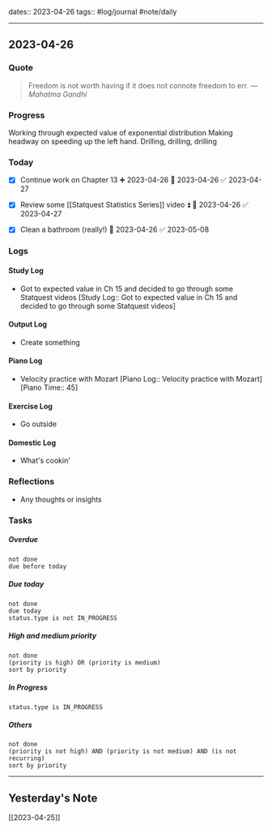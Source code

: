 dates:: 2023-04-26
tags:: #log/journal #note/daily 

---
## 2023-04-26

### Quote

> Freedom is not worth having if it does not connote freedom to err.
> — <cite>Mahatma Gandhi</cite>


### Progress

Working through expected value of exponential distribution
Making headway on speeding up the left hand. Drilling, drilling, drilling

### Today

 - [x] Continue work on Chapter 13 ➕ 2023-04-26 🛫 2023-04-26 ✅ 2023-04-27
 - [x] Review some [[Statquest Statistics Series]] video ⏫ 🛫 2023-04-26 ✅ 2023-04-27
 - [x] Clean a bathroom (really!) 🛫 2023-04-26 ✅ 2023-05-08


### Logs

#### Study Log

- Got to expected value in Ch 15 and decided to go through some Statquest videos [Study Log:: Got to expected value in Ch 15 and decided to go through some Statquest videos]

#### Output Log

- Create something

#### Piano Log

- Velocity practice with Mozart [Piano Log:: Velocity practice with Mozart]  [Piano Time:: 45]

#### Exercise Log

- Go outside

#### Domestic Log

- What's cookin'


### Reflections

- Any thoughts or insights

### Tasks

##### Overdue

```tasks
not done
due before today
```


##### Due today

```tasks
not done
due today
status.type is not IN_PROGRESS
```

##### High and medium priority

```tasks
not done
(priority is high) OR (priority is medium)
sort by priority
```

##### In Progress

```tasks
status.type is IN_PROGRESS
```

##### Others


```tasks
not done
(priority is not high) AND (priority is not medium) AND (is not recurring)
sort by priority
```


---
## Yesterday's Note

[[2023-04-25]]



